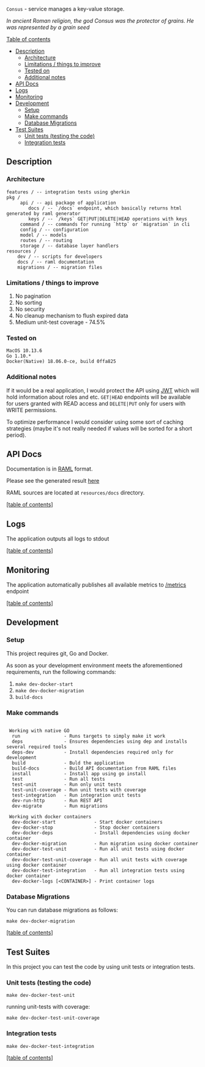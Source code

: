 `Consus` - service manages a key-value storage.

_In ancient Roman religion, the god Consus was the protector of grains. He was represented by a grain seed_

<a id="table-of-contents" href="#table-of-contents">Table of contents</a>

- [Description](#description)
	- [Architecture](#architecture)
	- [Limitations / things to improve](#limitations--things-to-improve)
	- [Tested on](#tested-on)
	- [Additional notes](#additional-notes)
- [API Docs](#api-docs)
- [Logs](#logs)
- [Monitoring](#monitoring)
- [Development](#development)
	- [Setup](#setup)
	- [Make commands](#make-commands)
	- [Database Migrations](#database-migrations)
- [Test Suites](#test-suites)
	- [Unit tests (testing the code)](#unit-tests-testing-the-code)
	- [Integration tests](#integration-tests)

## Description
### Architecture
```
features / -- integration tests using gherkin
pkg /
     api / -- api package of application
        docs / -- `/docs` endpoint, which basically returns html generated by raml generator
        keys / -- `/keys` GET|PUT|DELETE|HEAD operations with keys
     command / -- commands for running `http` or `migration` in cli
     config / -- configuration
     model / -- models
     routes / -- routing
     storage / -- database layer handlers
resources /
    dev / -- scripts for developers
    docs / -- raml documentation
    migrations / -- migration files
```
### Limitations / things to improve
1. No pagination
2. No sorting
3. No security
4. No cleanup mechanism to flush expired data
5. Medium unit-test coverage - 74.5%

### Tested on
```
MacOS 10.13.6
Go 1.10.*
Docker(Native) 18.06.0-ce, build 0ffa825
```
### Additional notes
If it would be a real application, I would protect the API using [JWT](http://jwt.io/) which will hold information about roles and etc.
`GET|HEAD` endpoints will be available for users granted with READ access and `DELETE|PUT` only for users with WRITE permissions.

To optimize performance I would consider using some sort of caching strategies (maybe it's not really needed if values will be sorted for a short period).

## API Docs

Documentation is in [RAML](https://raml.org) format.

Please see the generated result [here](http://localhost:8090/docs/api.html)

RAML sources are located at `resources/docs` directory.

[[table of contents]](#table-of-contents)

## Logs

The application outputs all logs to stdout

[[table of contents]](#table-of-contents)

## Monitoring

The application automatically publishes all available metrics to [/metrics](http://localhost:8090/metrics) endpoint

[[table of contents]](#table-of-contents)

## Development
### Setup
This project requires git, Go and Docker.

As soon as your development environment meets the aforementioned requirements, run the following commands:

1. `make dev-docker-start`
2. `make dev-docker-migration`
3. `build-docs`

### Make commands

```

 Working with native GO
  run                - Runs targets to simply make it work
  deps               - Ensures dependencies using dep and installs several required tools
  deps-dev           - Install dependencies required only for development
  build              - Buld the application
  build-docs         - Build API documentation from RAML files
  install            - Install app using go install
  test               - Run all tests
  test-unit          - Run only unit tests
  test-unit-coverage - Run unit tests with coverage
  test-integration   - Run integration unit tests
  dev-run-http       - Run REST API
  dev-migrate        - Run migrations

 Working with docker containers
  dev-docker-start              - Start docker containers
  dev-docker-stop               - Stop docker containers
  dev-docker-deps               - Install dependencies using docker container
  dev-docker-migration          - Run migration using docker container
  dev-docker-test-unit          - Run all unit tests using docker container
  dev-docker-test-unit-coverage - Run all unit tests with coverage using docker container
  dev-docker-test-integration   - Run all integration tests using docker container
  dev-docker-logs [<CONTAINER>] - Print container logs

```

### Database Migrations

You can run database migrations as follows:

`make dev-docker-migration`

[[table of contents]](#table-of-contents)

## Test Suites

In this project you can test the code by using unit tests or integration tests.

### Unit tests (testing the code)

`make dev-docker-test-unit`

running unit-tests with coverage:

`make dev-docker-test-unit-coverage`

### Integration tests

`make dev-docker-test-integration`

[[table of contents]](#table-of-contents)
